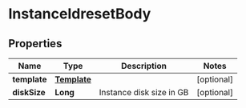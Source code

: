 # InstanceIdresetBody

## Properties
Name | Type | Description | Notes
------------ | ------------- | ------------- | -------------
**template** | [**Template**](Template.md) |  |  [optional]
**diskSize** | **Long** | Instance disk size in GB |  [optional]
